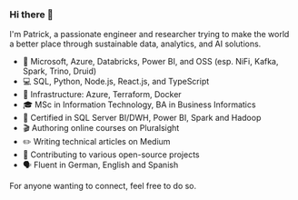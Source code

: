 ### Hi there 👋

I'm Patrick, a passionate engineer and researcher trying to make the world a better place through sustainable data, analytics, and AI solutions.

- 🔭 Microsoft, Azure, Databricks, Power BI, and OSS (esp. NiFi, Kafka, Spark, Trino, Druid)
- 💻 SQL, Python, Node.js, React.js, and TypeScript
- 🧱 Infrastructure: Azure, Terraform, Docker
- 🎓 MSc in Information Technology, BA in Business Informatics
- 📑 Certified in SQL Server BI/DWH, Power BI, Spark and Hadoop
- 🎬 Authoring online courses on Pluralsight
- ✏️ Writing technical articles on Medium
- 🤝 Contributing to various open-source projects
- 🗣️ Fluent in German, English and Spanish

For anyone wanting to connect, feel free to do so.
